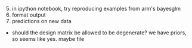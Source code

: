 

5. in ipython notebook, try reproducing examples from arm's bayesglm
6. format output
7. predictions on new data

- should the design matrix be allowed to be degenerate? we have priors, so seems like yes. maybe file

